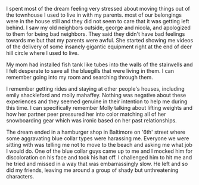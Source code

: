 I spent most of the dream feeling very stressed about moving things out of the townhouse I used to live in with my parents. most of our belongings were in the house still and they did not seem to care that it was getting left behind. I saw my old neighbors outside, george and nicola, and apologized to them for being bad neighbors. They said they didn't have bad feelings towards me but that my parents were awful. She started showing me videos of the delivery of some insanely gigantic equipment right at the end of deer hill circle where I used to live.

My mom had installed fish tank like tubes into the walls of the stairwells and I felt desperate to save all the bluegills that were living in them. I can remember going into my room and searching through them.

I remember getting rides and staying at other people's houses, including emily shackleford and molly mahaffey. Nothing was negative about these experiences and they seemed genuine in their intention to help me during this time. I can specifically remember Molly talking about lifting weights and how her partner peer pressured her into color matching all of her snowboarding gear which was ironic based on her past relationships. 

The dream ended in a hamburger shop in Baltimore on '6th' street where some aggravating blue collar types were harassing me. Everyone we were sitting with was telling me not to move to the beach and asking me what job I would do. One of the blue collar guys came up to me and I mocked him for discoloration on his face and took his hat off. I challenged him to hit me and he tried and missed in a way that was embarrassingly slow. He left and so did my friends, leaving me around a group of shady but unthreatening characters. 